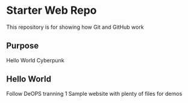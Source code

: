 # Starter Web Repo

This repository is for showing how Git and GitHub work

## Purpose
Hello World
Cyberpunk

## Hello World
Follow DeOPS tranning
1
Sample website with plenty of files for demos